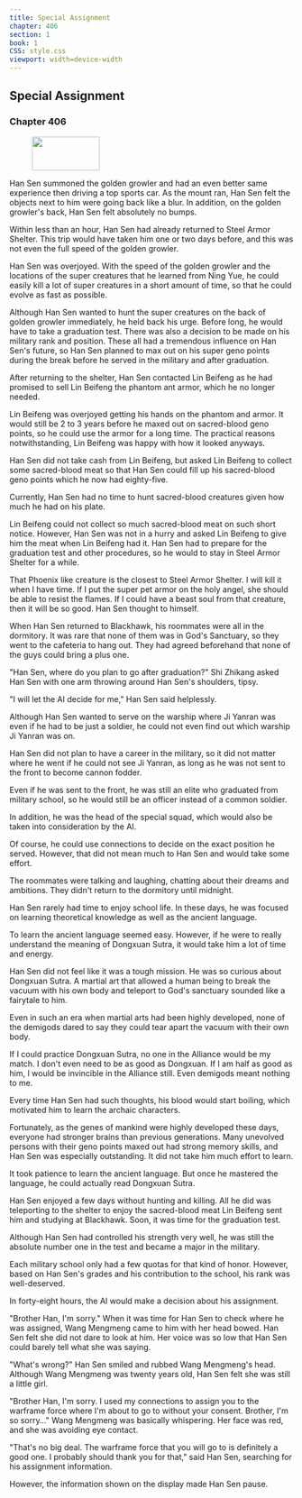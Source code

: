 ```yaml
---
title: Special Assignment
chapter: 406
section: 1
book: 1
CSS: style.css
viewport: width=device-width
---
```


## Special Assignment

### Chapter 406

<figure>
	<img src="../Images/gem.gif" alt="" id="gem" width="120" height="60" />
</figure>

Han Sen summoned the golden growler and had an even better same experience then driving a top sports car. As the mount ran, Han Sen felt the objects next to him were going back like a blur. In addition, on the golden growler's back, Han Sen felt absolutely no bumps.

Within less than an hour, Han Sen had already returned to Steel Armor Shelter. This trip would have taken him one or two days before, and this was not even the full speed of the golden growler.

Han Sen was overjoyed. With the speed of the golden growler and the locations of the super creatures that he learned from Ning Yue, he could easily kill a lot of super creatures in a short amount of time, so that he could evolve as fast as possible.

Although Han Sen wanted to hunt the super creatures on the back of golden growler immediately, he held back his urge. Before long, he would have to take a graduation test. There was also a decision to be made on his military rank and position. These all had a tremendous influence on Han Sen's future, so Han Sen planned to max out on his super geno points during the break before he served in the military and after graduation.

After returning to the shelter, Han Sen contacted Lin Beifeng as he had promised to sell Lin Beifeng the phantom ant armor, which he no longer needed.

Lin Beifeng was overjoyed getting his hands on the phantom and armor. It would still be 2 to 3 years before he maxed out on sacred-blood geno points, so he could use the armor for a long time. The practical reasons notwithstanding, Lin Beifeng was happy with how it looked anyways.

Han Sen did not take cash from Lin Beifeng, but asked Lin Beifeng to collect some sacred-blood meat so that Han Sen could fill up his sacred-blood geno points which he now had eighty-five.

Currently, Han Sen had no time to hunt sacred-blood creatures given how much he had on his plate.

Lin Beifeng could not collect so much sacred-blood meat on such short notice. However, Han Sen was not in a hurry and asked Lin Beifeng to give him the meat when Lin Beifeng had it. Han Sen had to prepare for the graduation test and other procedures, so he would to stay in Steel Armor Shelter for a while.

That Phoenix like creature is the closest to Steel Armor Shelter. I will kill it when I have time. If I put the super pet armor on the holy angel, she should be able to resist the flames. If I could have a beast soul from that creature, then it will be so good. Han Sen thought to himself.

When Han Sen returned to Blackhawk, his roommates were all in the dormitory. It was rare that none of them was in God's Sanctuary, so they went to the cafeteria to hang out. They had agreed beforehand that none of the guys could bring a plus one.

"Han Sen, where do you plan to go after graduation?" Shi Zhikang asked Han Sen with one arm throwing around Han Sen's shoulders, tipsy.

"I will let the AI decide for me," Han Sen said helplessly.

Although Han Sen wanted to serve on the warship where Ji Yanran was even if he had to be just a soldier, he could not even find out which warship Ji Yanran was on.

Han Sen did not plan to have a career in the military, so it did not matter where he went if he could not see Ji Yanran, as long as he was not sent to the front to become cannon fodder.

Even if he was sent to the front, he was still an elite who graduated from military school, so he would still be an officer instead of a common soldier.

In addition, he was the head of the special squad, which would also be taken into consideration by the AI.

Of course, he could use connections to decide on the exact position he served. However, that did not mean much to Han Sen and would take some effort.

The roommates were talking and laughing, chatting about their dreams and ambitions. They didn't return to the dormitory until midnight.

Han Sen rarely had time to enjoy school life. In these days, he was focused on learning theoretical knowledge as well as the ancient language.

To learn the ancient language seemed easy. However, if he were to really understand the meaning of Dongxuan Sutra, it would take him a lot of time and energy.

Han Sen did not feel like it was a tough mission. He was so curious about Dongxuan Sutra. A martial art that allowed a human being to break the vacuum with his own body and teleport to God's sanctuary sounded like a fairytale to him.

Even in such an era when martial arts had been highly developed, none of the demigods dared to say they could tear apart the vacuum with their own body.

If I could practice Dongxuan Sutra, no one in the Alliance would be my match. I don't even need to be as good as Dongxuan. If I am half as good as him, I would be invincible in the Alliance still. Even demigods meant nothing to me.

Every time Han Sen had such thoughts, his blood would start boiling, which motivated him to learn the archaic characters.

Fortunately, as the genes of mankind were highly developed these days, everyone had stronger brains than previous generations. Many unevolved persons with their geno points maxed out had strong memory skills, and Han Sen was especially outstanding. It did not take him much effort to learn.

It took patience to learn the ancient language. But once he mastered the language, he could actually read Dongxuan Sutra.

Han Sen enjoyed a few days without hunting and killing. All he did was teleporting to the shelter to enjoy the sacred-blood meat Lin Beifeng sent him and studying at Blackhawk. Soon, it was time for the graduation test.

Although Han Sen had controlled his strength very well, he was still the absolute number one in the test and became a major in the military.

Each military school only had a few quotas for that kind of honor. However, based on Han Sen's grades and his contribution to the school, his rank was well-deserved.

In forty-eight hours, the AI would make a decision about his assignment.

"Brother Han, I'm sorry." When it was time for Han Sen to check where he was assigned, Wang Mengmeng came to him with her head bowed. Han Sen felt she did not dare to look at him. Her voice was so low that Han Sen could barely tell what she was saying.

"What's wrong?" Han Sen smiled and rubbed Wang Mengmeng's head. Although Wang Mengmeng was twenty years old, Han Sen felt she was still a little girl.

"Brother Han, I'm sorry. I used my connections to assign you to the warframe force where I'm about to go to without your consent. Brother, I'm so sorry…" Wang Mengmeng was basically whispering. Her face was red, and she was avoiding eye contact.

"That's no big deal. The warframe force that you will go to is definitely a good one. I probably should thank you for that," said Han Sen, searching for his assignment information.

However, the information shown on the display made Han Sen pause.